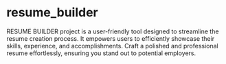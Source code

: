 # resume_builder
RESUME BUILDER project is a user-friendly tool designed to streamline the resume creation process. It empowers users to efficiently showcase their skills, experience, and accomplishments. Craft a polished and professional resume effortlessly, ensuring you stand out to potential employers.
